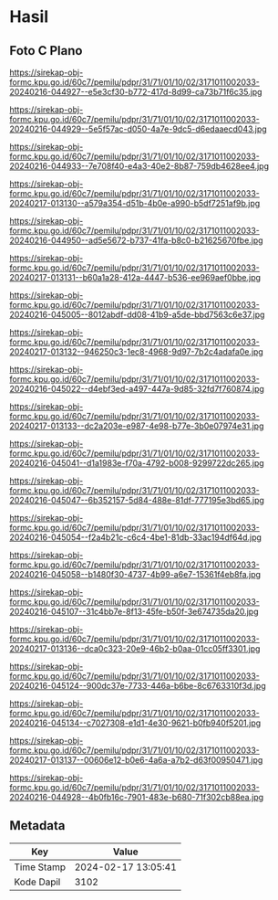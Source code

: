 # Hasil

## Foto C Plano

https://sirekap-obj-formc.kpu.go.id/60c7/pemilu/pdpr/31/71/01/10/02/3171011002033-20240216-044927--e5e3cf30-b772-417d-8d99-ca73b71f6c35.jpg

https://sirekap-obj-formc.kpu.go.id/60c7/pemilu/pdpr/31/71/01/10/02/3171011002033-20240216-044929--5e5f57ac-d050-4a7e-9dc5-d6edaaecd043.jpg

https://sirekap-obj-formc.kpu.go.id/60c7/pemilu/pdpr/31/71/01/10/02/3171011002033-20240216-044933--7e708f40-e4a3-40e2-8b87-759db4628ee4.jpg

https://sirekap-obj-formc.kpu.go.id/60c7/pemilu/pdpr/31/71/01/10/02/3171011002033-20240217-013130--a579a354-d51b-4b0e-a990-b5df7251af9b.jpg

https://sirekap-obj-formc.kpu.go.id/60c7/pemilu/pdpr/31/71/01/10/02/3171011002033-20240216-044950--ad5e5672-b737-41fa-b8c0-b21625670fbe.jpg

https://sirekap-obj-formc.kpu.go.id/60c7/pemilu/pdpr/31/71/01/10/02/3171011002033-20240217-013131--b60a1a28-412a-4447-b536-ee969aef0bbe.jpg

https://sirekap-obj-formc.kpu.go.id/60c7/pemilu/pdpr/31/71/01/10/02/3171011002033-20240216-045005--8012abdf-dd08-41b9-a5de-bbd7563c6e37.jpg

https://sirekap-obj-formc.kpu.go.id/60c7/pemilu/pdpr/31/71/01/10/02/3171011002033-20240217-013132--946250c3-1ec8-4968-9d97-7b2c4adafa0e.jpg

https://sirekap-obj-formc.kpu.go.id/60c7/pemilu/pdpr/31/71/01/10/02/3171011002033-20240216-045022--d4ebf3ed-a497-447a-9d85-32fd7f760874.jpg

https://sirekap-obj-formc.kpu.go.id/60c7/pemilu/pdpr/31/71/01/10/02/3171011002033-20240217-013133--dc2a203e-e987-4e98-b77e-3b0e07974e31.jpg

https://sirekap-obj-formc.kpu.go.id/60c7/pemilu/pdpr/31/71/01/10/02/3171011002033-20240216-045041--d1a1983e-f70a-4792-b008-9299722dc265.jpg

https://sirekap-obj-formc.kpu.go.id/60c7/pemilu/pdpr/31/71/01/10/02/3171011002033-20240216-045047--6b352157-5d84-488e-81df-777195e3bd65.jpg

https://sirekap-obj-formc.kpu.go.id/60c7/pemilu/pdpr/31/71/01/10/02/3171011002033-20240216-045054--f2a4b21c-c6c4-4be1-81db-33ac194df64d.jpg

https://sirekap-obj-formc.kpu.go.id/60c7/pemilu/pdpr/31/71/01/10/02/3171011002033-20240216-045058--b1480f30-4737-4b99-a6e7-15361f4eb8fa.jpg

https://sirekap-obj-formc.kpu.go.id/60c7/pemilu/pdpr/31/71/01/10/02/3171011002033-20240216-045107--31c4bb7e-8f13-45fe-b50f-3e674735da20.jpg

https://sirekap-obj-formc.kpu.go.id/60c7/pemilu/pdpr/31/71/01/10/02/3171011002033-20240217-013136--dca0c323-20e9-46b2-b0aa-01cc05ff3301.jpg

https://sirekap-obj-formc.kpu.go.id/60c7/pemilu/pdpr/31/71/01/10/02/3171011002033-20240216-045124--900dc37e-7733-446a-b6be-8c6763310f3d.jpg

https://sirekap-obj-formc.kpu.go.id/60c7/pemilu/pdpr/31/71/01/10/02/3171011002033-20240216-045134--c7027308-e1d1-4e30-9621-b0fb940f5201.jpg

https://sirekap-obj-formc.kpu.go.id/60c7/pemilu/pdpr/31/71/01/10/02/3171011002033-20240217-013137--00606e12-b0e6-4a6a-a7b2-d63f00950471.jpg

https://sirekap-obj-formc.kpu.go.id/60c7/pemilu/pdpr/31/71/01/10/02/3171011002033-20240216-044928--4b0fb16c-7901-483e-b680-71f302cb88ea.jpg


## Metadata

| Key        | Value               |
| ---------- | ------------------- |
| Time Stamp | 2024-02-17 13:05:41 |
| Kode Dapil | 3102                |



